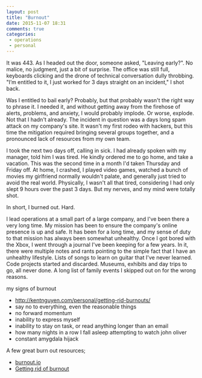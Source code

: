 ```yaml
---
layout: post
title: "Burnout"
date: 2015-11-07 18:31
comments: true
categories:
 - operations
 - personal
---
```


It was 443. As I headed out the door, someone asked, "Leaving early?". No
malice, no judgment, just a bit of surprise. The office was still full,
keyboards clicking and the drone of technical conversation dully throbbing. "I’m
entitled to it, I just worked for 3 days straight on an incident," I shot back.

Was I entitled to bail early? Probably, but that probably wasn't the right way
to phrase it. I needed it, and without getting away from the firehose of alerts,
problems, and anxiety, I would probably implode. Or worse, explode. Not that I
hadn't already. The incident in question was a days long spam attack on my
company's site. It wasn't my first rodeo with hackers, but this time the
mitigation required bringing several groups together, and a pronounced lack
of resources from my own team.

I took the next two days off, calling in sick. I had already spoken with my
manager, told him I was tired. He kindly ordered me to go home, and take a
vacation. This was the second time in a month I'd taken Thursday and Friday off.
At home, I crashed, I played video games, watched a bunch of movies my
girlfriend normally wouldn't palate, and generally just tried to avoid the real
world. Physically, I wasn't all that tired, considering I had only slept 9 hours
over the past 3 days. But my nerves, and my mind were totally shot.

In short, I burned out. Hard.

I lead operations at a small part of a large company, and I've been there a very
long time. My mission has been to ensure the company's online presence is up and
safe. It has been for a long time, and my sense of duty to that mission has
always been somewhat unhealthy. Once I got bored with the Xbox, I went
through a journal I've been keeping for a few years. In it, there
were multiple notes and rants pointing to the simple fact that I have an
unhealthy lifestyle. Lists of songs to learn on guitar that I've never learned.
Code projects started and discarded. Museums, exhibits and day trips to go,
all never done. A long list of family events I skipped out on for the wrong
reasons.


my signs of burnout
 - http://kentnguyen.com/personal/getting-rid-burnouts/
 - say no to everything, even the reasonable things
 - no forward momentum
 - inability to express myself
 - inability to stay on task, or read anything longer than an email
 - how many nights in a row I fall asleep attempting to watch john oliver
 - constant amygdala hijack

A few great burn out resources;

 - [burnout.io](http://burnout.io/)
 - [Getting rid of burnout](http://kentnguyen.com/personal/getting-rid-burnouts/)

